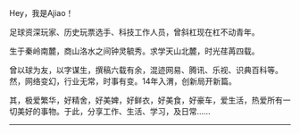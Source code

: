 
Hey，我是Ajiao！

足球资深玩家、历史玩票选手、科技工作人员，曾斜杠现在杠不动青年。

生于秦岭南麓，商山洛水之间钟灵毓秀。求学天山北麓，时光荏苒四载。

曾以球为友，以字谋生，撰稿六载有余，混迹网易、腾讯、乐视、识典百科等。然，网络变幻，行业无常，时事有变。14年入渭，创新局开新篇。

其，极爱繁华，好精舍，好美婢，好鲜衣，好美食，好豪车，爱生活，热爱所有一切美好的事物。于此，分享工作、生活、学习，及日常……

---